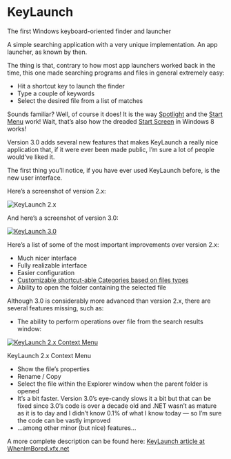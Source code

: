 # KeyLaunch
The first Windows keyboard-oriented finder and launcher

A simple searching application with a very unique implementation. An app launcher, as known by then.

The thing is that, contrary to how most app launchers worked back in the time, this one made searching programs and files in general extremely easy:

- Hit a shortcut key to launch the finder
- Type a couple of keywords
- Select the desired file from a list of matches

Sounds familiar? Well, of course it does! It is the way [Spotlight](http://en.wikipedia.org/wiki/Spotlight_%28software%29) and the [Start Menu](http://en.wikipedia.org/wiki/Start_menu) work! Wait, that’s also how the dreaded [Start Screen](https://en.wikipedia.org/wiki/Start_menu#Third_version) in Windows 8 works!

Version 3.0 adds several new features that makes KeyLaunch a really nice application that, if it were ever been made public, I’m sure a lot of people would’ve liked it.

The first thing you’ll notice, if you have ever used KeyLaunch before, is the new user interface.

Here’s a screenshot of version 2.x:

![KeyLaunch 2.x](http://software.xfx.net/utilities/kl/images/kl_ss_small.gif)

And here’s a screenshot of version 3.0:

[![KeyLaunch 3.0](http://whenimbored.xfx.net/wp-content/uploads/2012/10/kl3-300x117.png)](http://whenimbored.xfx.net/wp-content/uploads/2012/10/kl3.png)

Here’s a list of some of the most important improvements over version 2.x:

- Much nicer interface
- Fully realizable interface
- Easier configuration
- [Customizable shortcut-able Categories based on files types](http://whenimbored.xfx.net/wp-content/uploads/2012/10/kl-categories1.png)
- Ability to open the folder containing the selected file

Although 3.0 is considerably more advanced than version 2.x, there are several features missing, such as:

- The ability to perform operations over file from the search results window:

[![KeyLaunch 2.x Context Menu](http://whenimbored.xfx.net/wp-content/uploads/2012/10/kl2x_context_menu-300x82.png)](http://whenimbored.xfx.net/wp-content/uploads/2012/10/kl2x_context_menu.png)

KeyLaunch 2.x Context Menu

- Show the file’s properties
- Rename / Copy
- Select the file within the Explorer window when the parent folder is opened
- It’s a bit faster. Version 3.0’s eye-candy slows it a bit but that can be fixed since 3.0’s code is over a decade old and .NET wasn’t as mature as it is to day and I didn’t know 0.1% of what I know today — so I’m sure the code can be vastly improved
- …among other minor (but nice) features…

A more complete description can be found here: [KeyLaunch article at WhenImBored.xfx.net](https://whenimbored.xfx.net/2012/10/keylaunch-3-0-or-the-awesomeness-that-never-got-released/)
